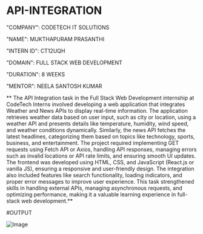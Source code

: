 # API-INTEGRATION

"COMPANY": CODETECH IT SOLUTIONS

"NAME": MUKTHAPURAM PRASANTHI

"INTERN ID": CT12UQH

"DOMAIN": FULL STACK WEB DEVELOPMENT

"DURATION": 8 WEEKS

"MENTOR": NEELA SANTOSH KUMAR

** The API Integration task in the Full Stack Web Development internship at CodeTech Interns involved developing a web application that integrates Weather and News APIs to display real-time information. The application retrieves weather data based on user input, such as city or location, using a weather API and presents details like temperature, humidity, wind speed, and weather conditions dynamically. Similarly, the news API fetches the latest headlines, categorizing them based on topics like technology, sports, business, and entertainment. The project required implementing GET requests using Fetch API or Axios, handling API responses, managing errors such as invalid locations or API rate limits, and ensuring smooth UI updates. The frontend was developed using HTML, CSS, and JavaScript (React.js or vanilla JS), ensuring a responsive and user-friendly design. The integration also included features like search functionality, loading indicators, and proper error messages to improve user experience. This task strengthened skills in handling external APIs, managing asynchronous requests, and optimizing performance, making it a valuable learning experience in full-stack web development.**

#OUTPUT

![Image](https://github.com/user-attachments/assets/62ae012d-f22e-4c9b-8a56-b4cf79cfb79a)
